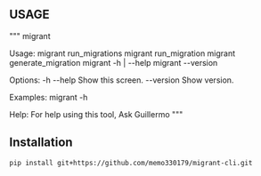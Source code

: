 ## USAGE ##
"""
migrant
 
Usage:
  migrant run_migrations
  migrant run_migration <version>
  migrant generate_migration <name>
  migrant -h | --help
  migrant --version
 
Options:
  -h --help                         Show this screen.
  --version                         Show version.
 
Examples:
  migrant -h
 
Help:
  For help using this tool, Ask Guillermo
"""

## Installation ##

`pip install git+https://github.com/memo330179/migrant-cli.git`
